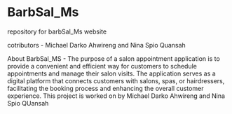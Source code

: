 # BarbSal_Ms

repository for barbSal_Ms website

cotributors - Michael Darko Ahwireng and Nina Spio Quansah

About BarbSal_MS - The purpose of a salon appointment application is to provide a convenient and efficient way for customers to schedule appointments and manage their salon visits. The application serves as a digital platform that connects customers with salons, spas, or hairdressers, facilitating the booking process and enhancing the overall customer experience.
This project is worked on by Michael Darko Ahwireng and Nina Spio QUansah
